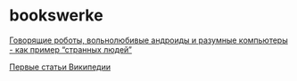 # bookswerke

[Говорящие роботы, вольнолюбивые андроиды и разумные компьютеры - как пример “странных людей”](p/androids_strange_humans)

[Первые статьи Википедии](p/wikipedia_first)
